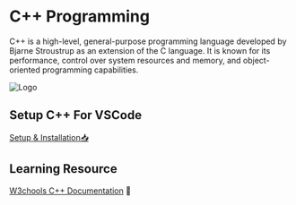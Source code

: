 # C++ Programming

C++ is a high-level, general-purpose programming language developed by Bjarne Stroustrup as an extension of the C language. It is known for its performance, control over system resources and memory, and object-oriented programming capabilities. 


![Logo](https://download.logo.wine/logo/C%2B%2B/C%2B%2B-Logo.wine.png)


## Setup C++ For VSCode 

[Setup & Installation📥](https://code.visualstudio.com/docs/cpp/config-mingw)


## Learning Resource

[W3chools C++ Documentation](https://www.w3schools.com/cpp/default.asp) 📖

